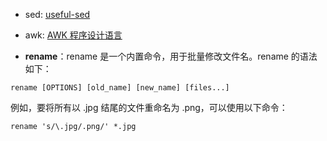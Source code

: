 - sed: 
[useful-sed](https://github.com/adrianlarion/useful-sed)
- awk:
[AWK 程序设计语言](https://github.com/wuzhouhui/awk)

- **rename**：rename 是一个内置命令，用于批量修改文件名。rename 的语法如下：

```shell
rename [OPTIONS] [old_name] [new_name] [files...]
```

例如，要将所有以 .jpg 结尾的文件重命名为 .png，可以使用以下命令：

```shell
rename 's/\.jpg/.png/' *.jpg
```
